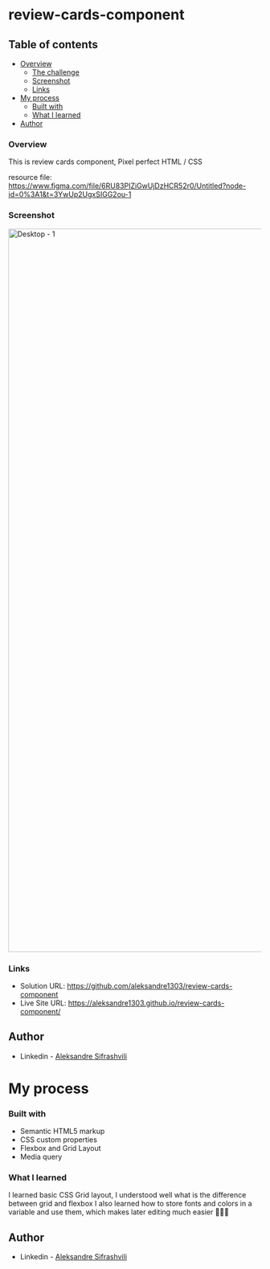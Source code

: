 # review-cards-component


## Table of contents

- [Overview](#overview)
  - [The challenge](#the-challenge)
  - [Screenshot](#screenshot)
  - [Links](#links)
- [My process](#my-process)
  - [Built with](#built-with)
  - [What I learned](#what-i-learned)
- [Author](#author)


### Overview

This is review cards component, Pixel perfect HTML / CSS

resource file: https://www.figma.com/file/6RU83PIZiGwUjDzHCR52r0/Untitled?node-id=0%3A1&t=3YwUp2UgxSIGG2ou-1


### Screenshot

<img width="1440" alt="Desktop - 1" src="https://user-images.githubusercontent.com/67371847/217897129-a55537f6-b8a5-461f-ae62-7ff4f28cbb09.png">


### Links

- Solution URL:  https://github.com/aleksandre1303/review-cards-component  
- Live Site URL: https://aleksandre1303.github.io/review-cards-component/


## Author

- Linkedin - [Aleksandre Sifrashvili](https://www.linkedin.com/in/aleksandre-sifrashvili-3673a2214/)


# My process

### Built with

- Semantic HTML5 markup
- CSS custom properties
- Flexbox and Grid Layout
- Media query


### What I learned
I learned basic CSS Grid layout, I understood well what is the difference between grid and flexbox
I also learned how to store fonts and colors in a variable and use them, which makes later editing much easier
🚀🚀✊


## Author

- Linkedin - [Aleksandre Sifrashvili](https://www.linkedin.com/in/aleksandre-sifrashvili-3673a2214/)
